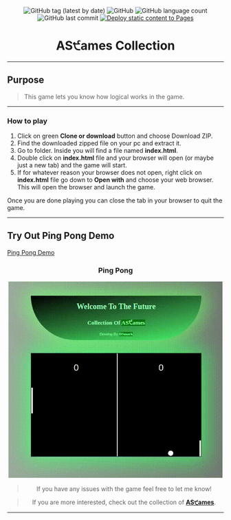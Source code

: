 <div align="center">

![GitHub tag (latest by date)](https://img.shields.io/github/v/tag/DSDmark/PingPong)
![GitHub](https://img.shields.io/github/license/DSDmark/PingPong)
![GitHub language count](https://img.shields.io/github/languages/count/DSDmark/PingPong)
![GitHub last commit](https://img.shields.io/github/last-commit/DSDmark/PingPong)
[![Deploy static content to Pages](https://github.com/DSDmark/PingPong/actions/workflows/static.yml/badge.svg)](https://github.com/DSDmark/PingPong/actions/workflows/static.yml)

# AS੯ames Collection

<div>

---

<div align="center">

<div align="left">

## Purpose

> This game lets you know how logical works in the game.

---

### How to play

1. Click on green **Clone or download** button and choose Download ZIP.
2. Find the downloaded zipped file on your pc and extract it.
3. Go to folder. Inside you will find a file named **index.html**.
4. Double click on **index.html** file and your browser will open (or maybe just a new tab) and the game will start.
5. If for whatever reason your browser does not open, right click on **index.html** file go down to **Open with**
   and choose your web browser. This will open the browser and launch the game.

Once you are done playing you can close the tab in your browser to quit the game.

---

## Try Out Ping Pong Demo

<a href="https://dsdmark.github.io/PingPong/" alt="Ping Pong Demo">Ping Pong Demo</a>

</div>

### Ping Pong

![Ping Pong perview](assets/images/perview.gif "AS੯ames Collection")

</div>

> If you have any issues with the game feel free to let me know!

> If you are more interested, check out the collection of [ **AS੯ames**](https://github.com/DSDmark/ASGames "AS੯ames Collection").

---
